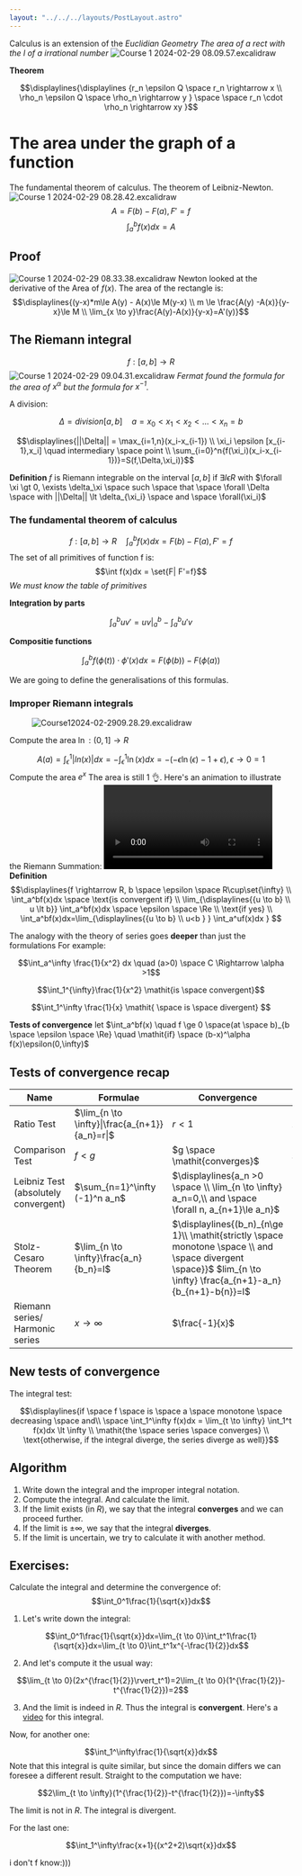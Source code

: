```yaml
---
layout: "../../../layouts/PostLayout.astro"
---
```



Calculus is an extension of the *Euclidian Geometry*
*The area of a rect with the l of a irrational number*
![Course 1 2024-02-29 08.09.57.excalidraw](/Course%201%202024-02-29%2008.09.57.excalidraw.svg "wikilink")

**Theorem**


$$\displaylines{\displaylines {r_n \epsilon Q \space r_n \rightarrow x \\ \rho_n \epsilon Q \space \rho_n \rightarrow y } \space \space r_n \cdot \rho_n \rightarrow xy  }$$

# The area under the graph of a function

The fundamental theorem of calculus. The theorem of Leibniz-Newton.
![Course 1 2024-02-29 08.28.42.excalidraw](/Course%201%202024-02-29%2008.28.42.excalidraw.svg "wikilink")
$$A=F(b)-F(a), F'=f$$
$$\int_a^bf(x)dx=A$$

## Proof

![Course 1 2024-02-29 08.33.38.excalidraw](/Course%201%202024-02-29%2008.33.38.excalidraw.svg "wikilink")
Newton looked at the derivative of the Area of $f(x)$.
The area of the rectangle is: $$\displaylines{(y-x)*m\le A(y) - A(x)\le M(y-x) \\ m \le \frac{A(y) -A(x)}{y-x}\le M \\ \lim_{x \to y}\frac{A(y)-A(x)}{y-x}=A'(y)}$$

## The Riemann integral

$$f:[a,b] \rightarrow R $$
![Course 1 2024-02-29 09.04.31.excalidraw](/Course%201%202024-02-29%2009.04.31.excalidraw.svg "wikilink")
*Fermat found the formula for the area of $x^\alpha$ but the formula for $x^{-1}$.*


A division:


$$\Delta = division[a,b] \quad a=x_0\lt x_1 \lt x_2 \lt ... \lt x_n = b  $$

$$\displaylines{||\Delta|| = \max_{i=1,n}(x_i-x_{i-1}) \\ \xi_i \epsilon [x_{i-1},x_i] \quad intermediary \space point  \\ \sum_{i=0}^n{f(\xi_i)(x_i-x_{i-1})}=S(f,\Delta,\xi_i)}$$

**Definition**
$f$ is Riemann integrable on the interval $[a,b]$ if $\exists I \epsilon R$ with $\forall \xi \gt 0, \exists \delta_\xi \space such \space that \space \forall \Delta \space with ||\Delta|| \lt \delta_{\xi_i} \space and  \space \forall(\xi_i)$

### The fundamental theorem of calculus

$$f:[a,b] \rightarrow R \quad \int_a^bf(x)dx = F(b)-F(a), F'=f$$
The set of all primitives of function f is:
$$\int f(x)dx = \set{F| F'=f}$$
*We must know the table of primitives*



**Integration by parts**


$$\int_a^buv'=uv\rvert_a^b - \int_a^bu'v$$


**Compositie functions**


$$\int_a^bf(\phi(t))\cdot\phi'(x)dx = F(\phi(b))-F(\phi(a))$$

We are going to define the generalisations of this formulas.

### Improper Riemann integrals

<figure>
<img src="/Course 1 2024-02-29 09.28.29.excalidraw.svg" title="wikilink"
alt="Course12024-02-2909.28.29.excalidraw" />
</figure>

Compute the area $\ln:(0,1] \rightarrow R$


$$
A(a)=\int_\epsilon^1|ln(x)|dx = -\int_\epsilon^1\ln(x)dx = -(-\epsilon\ln(\epsilon)-1+\epsilon), \epsilon \to 0 = 1
$$
Compute the area $e^x$ The area is still 1 👌.
Here's an animation to illustrate the Riemann Summation:
![CreateCircle.mp4](/CreateCircle.mp4 "wikilink")
**Definition**$$\displaylines{f \rightarrow R, b \space \epsilon \space R\cup\set{\infty} \\ \int_a^bf(x)dx \space \text{is  convergent if} \\
\lim_{\displaylines{{u \to b} \\ u \lt b}} \int_a^bf(x)dx \space \epsilon \space \Re \\ 
\text{if yes} \\ 
\int_a^bf(x)dx=\lim_{\displaylines{{u \to b} \\ u<b } } \int_a^uf(x)dx } $$

The analogy with the theory of series goes **deeper** than just the formulations
For example:


$$\int_a^\infty \frac{1}{x^2} dx \quad (a>0) \space C \Rightarrow \alpha >1$$


$$\int_1^{\infty}\frac{1}{x^2} \mathit{is \space convergent}$$


$$\int_1^\infty \frac{1}{x} \mathit{ \space is \space divergent}  $$


**Tests of convergence**
let $\int_a^bf(x) \quad f \ge 0  \space(at \space b)_{b \space \epsilon \space \Re} \quad \mathit{if} \space (b-x)^\alpha f(x)\epsilon(0,\infty)$

## Tests of convergence recap

| Name                                 | Formulae                                       | Convergence                                                                                                                                                      | Divergence                   |
|--------------------------------------|------------------------------------------------|------------------------------------------------------------------------------------------------------------------------------------------------------------------|------------------------------|
| Ratio Test                           | $\lim_{n \to \infty}\|\frac{a_{n+1}}{a_n}=r\|$ | $r<1$                                                                                                                                                            | $r>1$                        |
| Comparison Test                      | $f \lt g$                                      | $g \space \mathit{converges}$                                                                                                                                    | $f \space \mathit{diverges}$ |
| Leibniz Test (absolutely convergent) | $\sum_{n=1}^\infty (-1)^n a_n$                 | $\displaylines{a_n >0 \space \\ \lim_{n \to \infty} a_n=0,\\ and \space  \forall n, a_{n+1}\le a_n}$                                                             | \-                           |
| Stolz-Cesaro Theorem                 | $\lim_{n \to \infty}\frac{a_n}{b_n}=l$         | $\displaylines{(b_n)_{n\ge 1}\\ \mathit{strictly \space monotone \space \\ and \space divergent \space}}$ $lim_{n \to \infty} \frac{a_{n+1}-a_n}{b_{n+1}-b{n}}=l$ | \-                           |
| Riemann series/ Harmonic series      | $x \to \infty$                                 | $\frac{-1}{x}$                                                                                                                                                   | $\frac{1}{x}$                |

## New tests of convergence

The integral test:


$$\displaylines{if \space f \space is \space a \space monotone \space decreasing \space and\\ \space \int_1^\infty f(x)dx = \lim_{t \to \infty} \int_1^t f(x)dx \lt \infty \\ \mathit{the \space series \space converges} \\ \text{otherwise, if the integral diverge, the series diverge as well}}$$

## Algorithm

1.  Write down the integral and the improper integral notation.
2.  Compute the integral. And calculate the limit.
3.  If the limit exists (in $R$), we say that the integral **converges** and we can proceed further.
4.  If the limit is $\pm\infty$, we say that the integral **diverges**.
5.  If the limit is uncertain, we try to calculate it with another method.

## Exercises:

Calculate the integral and determine the convergence of:
$$\int_0^1\frac{1}{\sqrt{x}}dx$$

1. Let's write down the integral:

$$\int_0^1\frac{1}{\sqrt{x}}dx=\lim_{t \to 0}\int_t^1\frac{1}{\sqrt{x}}dx=\lim_{t \to 0}\int_t^1x^{-\frac{1}{2}}dx$$

2. And let's compute it the usual way:

$$\lim_{t \to 0}(2x^{\frac{1}{2}}\rvert_t^1)=2\lim_{t \to 0}(1^{\frac{1}{2}}-t^{\frac{1}{2}})=2$$


3. And the limit is indeed in $R$. Thus the integral is **convergent**.
Here's a [video](https://www.youtube.com/watch?v=L16yPgIrIxU) for this integral.

Now, for another one:

$$\int_1^\infty\frac{1}{\sqrt{x}}dx$$
Note that this integral is quite similar, but since the domain differs we can foresee a different result. Straight to the computation we have:

$$2\lim_{t \to \infty}(1^{\frac{1}{2}}-t^{\frac{1}{2}})=-\infty$$


The limit is not in $R$. The integral is divergent.

For the last one:

$$\int_1^\infty\frac{x+1}{(x^2+2)\sqrt{x}}dx$$


i don't f know:)))
